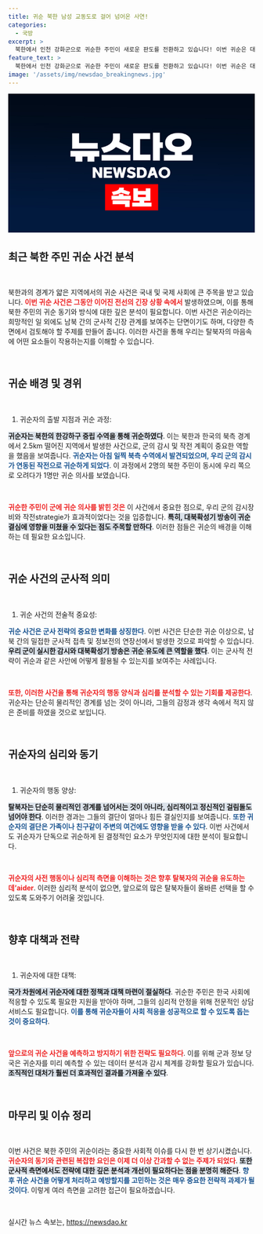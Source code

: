 ```yaml
---
title: 귀순 북한 남성 교동도로 걸어 넘어온 사연!
categories:
  - 국방
excerpt: >
  북한에서 인천 강화군으로 귀순한 주민이 새로운 판도를 전환하고 있습니다! 이번 귀순은 대북확성기 방송의 영향으로 추정되며, 군 당국은 이를 성공적인 작전으로 평가하고 있습니다. 북한과의 경계가 날로 긴장되는 상황에서 귀순의 의미는 깊습니다.
feature_text: >
  북한에서 인천 강화군으로 귀순한 주민이 새로운 판도를 전환하고 있습니다! 이번 귀순은 대북확성기 방송의 영향으로 추정되며, 군 당국은 이를 성공적인 작전으로 평가하고 있습니다. 북한과의 경계가 날로 긴장되는 상황에서 귀순의 의미는 깊습니다.
image: '/assets/img/newsdao_breakingnews.jpg'
---
```


<p><img src="/assets/img/newsdao_breakingnews.jpg" alt="pcversion 속보" /></p>

<h2 data-ke-size="size26">최근 북한 주민 귀순 사건 분석</h2> 

<p data-ke-size="size16">&nbsp;</p>

<p>북한과의 경계가 얇은 지역에서의 귀순 사건은 국내 및 국제 사회에 큰 주목을 받고 있습니다. <b><span style="color: #ee2323;">이번 귀순 사건은 그동안 이어진 전선의 긴장 상황 속에서</span></b> 발생하였으며, 이를 통해 북한 주민의 귀순 동기와 방식에 대한 깊은 분석이 필요합니다. 이번 사건은 귀순이라는 희망적인 일 외에도 남북 간의 군사적 긴장 관계를 보여주는 단면이기도 하며, 다양한 측면에서 검토해야 할 주제를 만들어 줍니다. 이러한 사건을 통해 우리는 탈북자의 마음속에 어떤 요소들이 작용하는지를 이해할 수 있습니다. </p>

<p data-ke-size="size16">&nbsp;</p>

<h2 data-ke-size="size26">귀순 배경 및 경위</h2> 

<p data-ke-size="size16">&nbsp;</p>

<ol>
<li>귀순자의 출발 지점과 귀순 과정:</li>
</ol>

<p><b><span style="background-color: #21538527;">귀순자는 북한의 한강하구 중립 수역을 통해 귀순하였다</span></b>. 이는 북한과 한국의 북측 경계에서 2.5km 떨어진 지역에서 발생한 사건으로, 군의 감시 및 작전 계획이 중요한 역할을 했음을 보여줍니다. <b><span style="color: #1a5490;">귀순자는 아침 일찍 북측 수역에서 발견되었으며, 우리 군의 감시가 연동된 작전으로 귀순하게 되었다</span></b>. 이 과정에서 2명의 북한 주민이 동시에 우리 쪽으로 오려다가 1명만 귀순 의사를 보였습니다. </p>

<p data-ke-size="size16">&nbsp;</p>

<p><b><span style="color: #ee2323;">귀순한 주민이 군에 귀순 의사를 밝힌 것은</span></b> 이 사건에서 중요한 점으로, 우리 군의 감시장비와 작전strategie가 효과적이었다는 것을 입증합니다. <b><span style="background-color: #21538527;">특히, 대북확성기 방송이 귀순 결심에 영향을 미쳤을 수 있다는 점도 주목할 만하다</span></b>. 이러한 점들은 귀순의 배경을 이해하는 데 필요한 요소입니다.</p>

<p data-ke-size="size16">&nbsp;</p>

<h2 data-ke-size="size26">귀순 사건의 군사적 의미</h2> 

<p data-ke-size="size16">&nbsp;</p>

<ol>
<li>귀순 사건의 전술적 중요성:</li>
</ol>

<p><b><span style="color: #1a5490;">귀순 사건은 군사 전략의 중요한 변화를 상징한다</span></b>. 이번 사건은 단순한 귀순 이상으로, 남북 간의 밀접한 군사적 접촉 및 정보전의 연장선에서 발생한 것으로 파악할 수 있습니다. <b><span style="background-color: #21538527;">우리 군이 실시한 감시와 대북확성기 방송은 귀순 유도에 큰 역할을 했다</span></b>. 이는 군사적 전략이 귀순과 같은 사안에 어떻게 활용될 수 있는지를 보여주는 사례입니다.</p>

<p data-ke-size="size16">&nbsp;</p>

<p><b><span style="color: #ee2323;">또한, 이러한 사건을 통해 귀순자의 행동 양식과 심리를 분석할 수 있는 기회를 제공한다</span></b>. 귀순자는 단순히 물리적인 경계를 넘는 것이 아니라, 그들의 감정과 생각 속에서 적지 않은 준비를 하였을 것으로 보입니다. </p>

<p data-ke-size="size16">&nbsp;</p>

<h2 data-ke-size="size26">귀순자의 심리와 동기</h2>

<p data-ke-size="size16">&nbsp;</p>

<ol>
<li>귀순자의 행동 양상:</li>
</ol>

<p><b><span style="background-color: #21538527;">탈북자는 단순히 물리적인 경계를 넘어서는 것이 아니라, 심리적이고 정신적인 걸림돌도 넘어야 한다</span></b>. 이러한 경과는 그들의 결단이 얼마나 힘든 결실인지를 보여줍니다. <b><span style="color: #1a5490;">또한 귀순자의 결단은 가족이나 친구같이 주변의 여건에도 영향을 받을 수 있다</span></b>. 이번 사건에서도 귀순자가 단독으로 귀순하게 된 결정적인 요소가 무엇인지에 대한 분석이 필요합니다.</p>

<p data-ke-size="size16">&nbsp;</p>

<p><b><span style="color: #ee2323;">귀순자의 사전 행동이나 심리적 측면을 이해하는 것은 향후 탈북자의 귀순을 유도하는 데’aider</span></b>. 이러한 심리적 분석이 없으면, 앞으로의 많은 탈북자들이 올바른 선택을 할 수 있도록 도와주기 어려울 것입니다. </p>

<p data-ke-size="size16">&nbsp;</p>

<h2 data-ke-size="size26">향후 대책과 전략</h2>

<p data-ke-size="size16">&nbsp;</p>

<ol>
<li>귀순자에 대한 대책:</li>
</ol>

<p><b><span style="background-color: #21538527;">국가 차원에서 귀순자에 대한 정책과 대책 마련이 절실하다</span></b>. 귀순한 주민은 한국 사회에 적응할 수 있도록 필요한 지원을 받아야 하며, 그들의 심리적 안정을 위해 전문적인 상담 서비스도 필요합니다. <b><span style="color: #1a5490;">이를 통해 귀순자들이 사회 적응을 성공적으로 할 수 있도록 돕는 것이 중요하다</span></b>. </p>

<p data-ke-size="size16">&nbsp;</p>

<p><b><span style="color: #ee2323;">앞으로의 귀순 사건을 예측하고 방지하기 위한 전략도 필요하다</span></b>. 이를 위해 군과 정보 당국은 귀순자를 미리 예측할 수 있는 데이터 분석과 감시 체계를 강화할 필요가 있습니다. <b><span style="background-color: #21538527;">조직적인 대처가 훨씬 더 효과적인 결과를 가져올 수 있다</span></b>. </p>

<p data-ke-size="size16">&nbsp;</p>

<h2 data-ke-size="size26">마무리 및 이슈 정리</h2>

<p data-ke-size="size16">&nbsp;</p>

<p>이번 사건은 북한 주민의 귀순이라는 중요한 사회적 이슈를 다시 한 번 상기시켰습니다. <b><span style="color: #ee2323;">귀순자의 동기와 관련된 복잡한 요인은 이제 더 이상 간과할 수 없는 주제가 되었다</span></b>. <b><span style="background-color: #21538527;">또한 군사적 측면에서도 전략에 대한 깊은 분석과 개선이 필요하다는 점을 분명히 해준다</span></b>. <b><span style="color: #1a5490;">향후 귀순 사건을 어떻게 처리하고 예방할지를 고민하는 것은 매우 중요한 전략적 과제가 될 것이다</span></b>. 이렇게 여러 측면을 고려한 접근이 필요하겠습니다. </p>

<p data-ke-size="size16">&nbsp;</p>
실시간 뉴스 속보는, <a href="https://newsdao.kr" rel="dofollow">https://newsdao.kr</a>


